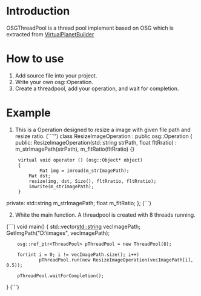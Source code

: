 # Introduction

OSGThreadPool is a thread pool implement based on OSG which is extracted from [VirtualPlanetBuilder](https://github.com/openscenegraph/VirtualPlanetBuilder)


# How to use

1. Add source file into your project.
2. Write your own osg::Operation.
2. Create a threadpool, add your operation, and wait for completion.


# Example

1. This is a Operation designed to resize a image with given file path and resize ratio.
(```'')
class ResizeImageOperation : public osg::Operation
{
public:
		ResizeImageOperation(std::string strPath, float fltRratio) : m_strImagePath(strPath), m_fltRatio(fltRratio)
		{}

		virtual void operator () (osg::Object* object)
		{
				Mat img = imread(m_strImagePath);
    		Mat dst;
    		resize(img, dst, Size(), fltRratio, fltRratio);
    		imwrite(m_strImagePath);
		}
		
private:
		std::string m_strImagePath;
		float 			m_fltRatio;
};
(```)

2. White the main function. A threadpool is created with 8 threads running.

(```)
void main()
{
		std::vector<std::string> vecImagePath;
		GetImgPath("D:\\images", vecImagePath);
		
		osg::ref_ptr<ThreadPool> pThreadPool = new ThreadPool(8);
		
		for(int i = 0; i != vecImagePath.size(); i++)
				pThreadPool.run(new ResizeImageOperation(vecImagePath[i], 0.5));
				
		pThreadPool.waitForCompletion();
}
(```)

